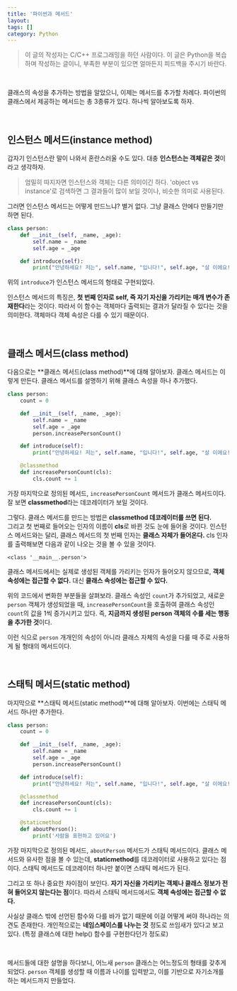 ```yaml
---
title: '파이썬과 메서드'
layout: 
tags: []
category: Python
---
```

> 이 글의 작성자는 C/C++ 프로그래밍을 하던 사람이다.
> 이 글은 Python을 복습하며 작성하는 글이니, 부족한 부분이 있으면 얼마든지 피드백을 주시기 바란다.

&nbsp;

클래스의 속성을 추가하는 방법을 알았으니, 이제는 메서드를 추가할 차례다. 파이썬의 클래스에서 제공하는 메서드는 총 3종류가 있다. 하나씩 알아보도록 하자.

&nbsp;

## 인스턴스 메서드(instance method)

갑자기 인스턴스란 말이 나와서 혼란스러울 수도 있다. 대충 **인스턴스는 객체같은 것**이라고 생각하자.

> 엄밀히 따지자면 인스턴스와 객체는 다른 의미이긴 하다. 'object vs instance'로 검색하면 그 결과들이 많이 보일 것이나, 비슷한 의미로 사용된다.

그러면 인스턴스 메서드는 어떻게 만드느냐? 별거 없다. 그냥 클래스 안에다 만들기만 하면 된다.

```python
class person:
    def __init__(self, _name, _age):
        self.name = _name
        self.age = _age

    def introduce(self):
        print("안녕하세요! 저는", self.name, "입니다!", self.age, "살 이에요!")
```

위의 `introduce`가 인스턴스 메서드의 형태로 구현되었다.

인스턴스 메서드의 특징은, **첫 번째 인자로 self, 즉 자기 자신을 가리키는 매개 변수가 존재한다**라는 것이다. 따라서 이 함수는 객체마다 출력되는 결과가 달라질 수 있다는 것을 의미한다. 객체마다 객체 속성은 다를 수 있기 때문이다.

&nbsp;

## 클래스 메서드(class method)

다음으로는 **클래스 메서드(class method)**에 대해 알아보자. 클래스 메서드는 이렇게 만든다. 클래스 메서드를 설명하기 위해 클래스 속성을 하나 추가했다.

```python
class person:
    count = 0

    def __init__(self, _name, _age):
        self.name = _name
        self.age = _age
        person.increasePersonCount()

    def introduce(self):
        print("안녕하세요! 저는", self.name, "입니다!", self.age, "살 이에요!")

    @classmethod
    def increasePersonCount(cls):
        cls.count += 1
```

가장 마지막으로 정의된 메서드, `increasePersonCount` 메서드가 클래스 메서드이다. 잘 보면 **classmethod**라는 데코레이터가 보일 것이다.

그렇다. 클래스 메서드를 만드는 방법은 **classmethod 데코레이터를 쓰면 된다.**  
그리고 첫 번째로 들어오는 인자의 이름이 **cls**로 바뀐 것도 눈에 들어올 것이다. 인스턴스 메서드와는 달리, 클래스 메서드의 첫 번째 인자는 **클래스 자체가 들어온다.** cls 인자를 출력해보면 다음과 같이 나오는 것을 볼 수 있을 것이다.

```
<class '__main__.person'>
```

클래스 메서드에서는 실제로 생성된 객체를 가리키는 인자가 들어오지 않으므로, **객체 속성에는 접근할 수 없다.** 대신 **클래스 속성에는 접근할 수 있다.**

위의 코드에서 변화한 부분들을 살펴보라. 클래스 속성인 `count`가 추가되었고, 새로운 `person` 객체가 생성되었을 때, `increasePersonCount`을 호출하여 클래스 속성인 `count`의 값을 1씩 증가시키고 있다. 즉, **지금까지 생성된 person 객체의 수를 세는 행동을 추가한 것**이다.

이런 식으로 `person` 개개인의 속성이 아니라 클래스 자체의 속성을 다룰 때 주로 사용하게 될 형태의 메서드이다.

&nbsp;

## 스태틱 메서드(static method)

마지막으로 **스태틱 메서드(static method)**에 대해 알아보자. 이번에는 스태틱 메서드 하나만 추가한다.

```python
class person:
    count = 0

    def __init__(self, _name, _age):
        self.name = _name
        self.age = _age
        person.increasePersonCount()

    def introduce(self):
        print("안녕하세요! 저는", self.name, "입니다!", self.age, "살 이에요!")

    @classmethod
    def increasePersonCount(cls):
        cls.count += 1

    @staticmethod
    def aboutPerson():
        print('사람을 표현하고 있어요')
```

가장 마지막으로 정의된 메서드, `aboutPerson` 메서드가 스태틱 메서드이다. 클래스 메서드와 유사한 점을 볼 수 있는데, **staticmethod**를 데코레이터로 사용하고 있다는 점이다. 스태틱 메서드도 데코레이터 하나만 붙이면 스태틱 메서드가 된다.

그리고 또 하나 중요한 차이점이 보인다. **자기 자신을 가리키는 객체나 클래스 정보가 전혀 들어오지 않는다는 점**이다. 따라서 스태틱 메서드에서도 **객체 속성에는 접근할 수 없다.**

사실상 클래스 밖에 선언된 함수와 다를 바가 없기 때문에 이걸 어떻게 써야 하나라는 의견도 존재한다. 개인적으로는 **네임스페이스를 나누는 것** 정도로 쓰임새가 있다고 보고 있다. (특정 클래스에 대한 help() 함수를 구현한다던가 정도로)

&nbsp;

메서드들에 대한 설명을 하다보니, 어느새 `person` 클래스는 어느정도의 형태를 갖추게 되었다. `person` 객체를 생성할 때 이름과 나이를 입력받고, 이를 기반으로 자기소개를 하는 메서드까지 만들었다.

&nbsp;